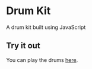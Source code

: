 # Drum Kit

A drum kit built using JavaScript

## Try it out
You can play the drums [here](https://javahollow.github.io/drum-kit/).
